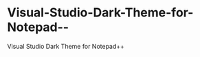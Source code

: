 Visual-Studio-Dark-Theme-for-Notepad--
======================================

Visual Studio Dark Theme for Notepad++

